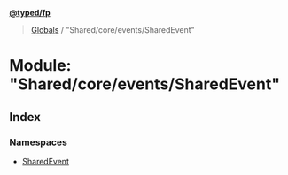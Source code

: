 **[@typed/fp](../README.md)**

> [Globals](../globals.md) / "Shared/core/events/SharedEvent"

# Module: "Shared/core/events/SharedEvent"

## Index

### Namespaces

* [SharedEvent](_shared_core_events_sharedevent_.sharedevent.md)
